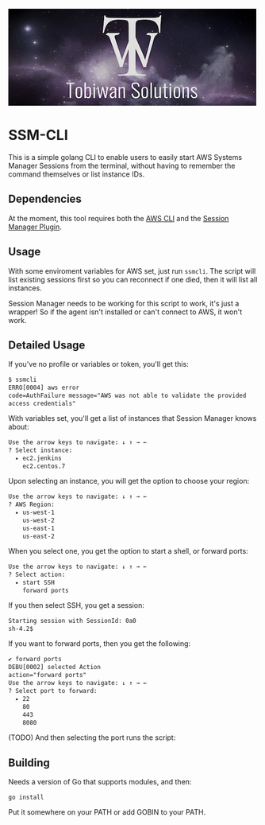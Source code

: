 ![TWSLogo](https://github.com/Tobiwan-Cloud-Solutions/images/blob/main/TWSBannerGHLogo.png)

# SSM-CLI #

This is a simple golang CLI to enable users to easily start AWS Systems Manager 
Sessions from the terminal, without having to remember the command themselves 
or list instance IDs.

## Dependencies

At the moment, this tool requires both the [AWS CLI](https://aws.amazon.com/cli/) and the [Session Manager Plugin](https://docs.aws.amazon.com/systems-manager/latest/userguide/session-manager-working-with-install-plugin.html).

## Usage

With some enviroment variables for AWS set, just run `ssmcli`. The script will list existing sessions first so you can reconnect if one died, then it will list all instances.

Session Manager needs to be working for this script to work, it's just a wrapper! So if the agent isn't installed or can't connect to AWS, it won't work.

## Detailed Usage

If you've no profile or variables or token, you'll get this:

    $ ssmcli
    ERRO[0004] aws error                                     code=AuthFailure message="AWS was not able to validate the provided access credentials"

With variables set, you'll get a list of instances that Session Manager knows about:

    Use the arrow keys to navigate: ↓ ↑ → ←
    ? Select instance:
      ▸ ec2.jenkins
        ec2.centos.7

Upon selecting an instance, you will get the option to choose your region:

    Use the arrow keys to navigate: ↓ ↑ → ←
    ? AWS Region:
      ▸ us-west-1
        us-west-2
        us-east-1
        us-east-2

When you select one, you get the option to start a shell, or forward ports:

    Use the arrow keys to navigate: ↓ ↑ → ←
    ? Select action:
      ▸ start SSH
        forward ports

If you then select SSH, you get a session:
    
    Starting session with SessionId: 0a0              
    sh-4.2$

If you want to forward ports, then you get the following:

    ✔ forward ports
    DEBU[0002] selected Action                               action="forward ports"
    Use the arrow keys to navigate: ↓ ↑ → ←
    ? Select port to forward:
      ▸ 22
        80
        443
        8080

(TODO) And then selecting the port runs the script:

## Building

Needs a version of Go that supports modules, and then:

    go install 

Put it somewhere on your PATH or add GOBIN to your PATH.
